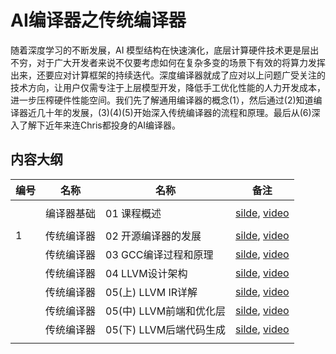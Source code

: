 # AI编译器之传统编译器

随着深度学习的不断发展，AI 模型结构在快速演化，底层计算硬件技术更是层出不穷，对于广大开发者来说不仅要考虑如何在复杂多变的场景下有效的将算力发挥出来，还要应对计算框架的持续迭代。深度编译器就成了应对以上问题广受关注的技术方向，让用户仅需专注于上层模型开发，降低手工优化性能的人力开发成本，进一步压榨硬件性能空间。我们先了解通用编译器的概念(1），然后通过(2)知道编译器近几十年的发展，(3)(4)(5)开始深入传统编译器的流程和原理。最后从(6)深入了解下近年来连Chris都投身的AI编译器。

## 内容大纲

| 编号  | 名称    | 名称               | 备注                                                                                      |
| --- | ----- | ---------------- | --------------------------------------------------------------------------------------- |
|     |       |                  |                                                                                         |
|     | 编译器基础 | 01 课程概述          | [silde](./01.introduction.pptx), [video](https://www.bilibili.com/video/BV1D84y1y73v/)  |
|     |       |                  |                                                                                         |
| 1   | 传统编译器 | 02 开源编译器的发展      | [silde](./02.history.pptx), [video](https://www.bilibili.com/video/BV1sM411C7Vr/)       |
|     | 传统编译器 | 03 GCC编译过程和原理    | [silde](./03.gcc.pptx), [video](https://www.bilibili.com/video/BV1LR4y1f7et/)           |
|     | 传统编译器 | 04 LLVM设计架构      | [silde](./04.llvm.pptx), [video](https://www.bilibili.com/video/BV1CG4y1V7Dn/)          |
|     | 传统编译器 | 05(上) LLVM IR详解  | [silde](./05.llvm_detail01.pptx), [video](https://www.bilibili.com/video/BV1LR4y1f7et/) |
|     | 传统编译器 | 05(中) LLVM前端和优化层 | [silde](./06.llvm_detail02.pptx), [video](https://www.bilibili.com/video/BV1vd4y1t7vS)  |
|     | 传统编译器 | 05(下) LLVM后端代码生成 | [silde](./07.llvm_detail03.pptx), [video](https://www.bilibili.com/video/BV1cd4y1b7ho)  |
|     |       |                  |                                                                                         |
